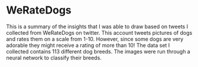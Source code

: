# WeRateDogs
This is a summary of the insights that I was able to draw based on tweets I collected from WeRateDogs​ ​on twitter. This account tweets pictures of dogs and rates them on a scale
from 1-10. However, since some dogs are very adorable they might receive a rating of more than 10!
The data set I collected contains ​113 ​different dog breeds. The images were run through a neural network to classify their breeds.
